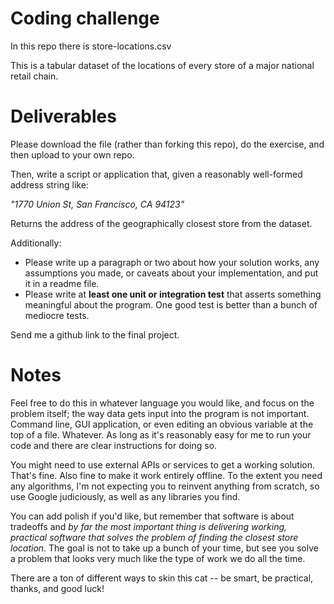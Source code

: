 # Coding challenge

In this repo there is store-locations.csv

This is a tabular dataset of the locations of every store of a major national retail chain.

# Deliverables

Please download the file (rather than forking this repo), do the exercise, and then upload to your own repo.

Then, write a script or application that, given a reasonably well-formed address string like:

*"1770 Union St, San Francisco, CA 94123"*

Returns the address of the geographically closest store from the dataset.

Additionally:

- Please write up a paragraph or two about how your solution works, any assumptions you made, or caveats about your implementation, and put it in a readme file.
- Please write at **least one unit or integration test** that asserts something meaningful about the program. One good test is better than a bunch of mediocre tests.

Send me a github link to the final project.

# Notes

Feel free to do this in whatever language you would like, and focus on the problem itself; the way data gets input into the program is not important. Command line, GUI application, or even editing an obvious variable at the top of a file. Whatever. As long as it's reasonably easy for me to run your code and there are clear instructions for doing so.

You might need to use external APIs or services to get a working solution. That's fine. Also fine to make it work entirely offline. To the extent you need any algorithms, I'm not expecting you to reinvent anything from scratch, so use Google judiciously, as well as any libraries you find.

You can add polish if you'd like, but remember that software is about tradeoffs and *by far the most important thing is delivering working, practical software that solves the problem of finding the closest store location*. The goal is not to take up a bunch of your time, but see you solve a problem that looks very much like the type of work we do all the time.

There are a ton of different ways to skin this cat -- be smart, be practical, thanks, and good luck!
